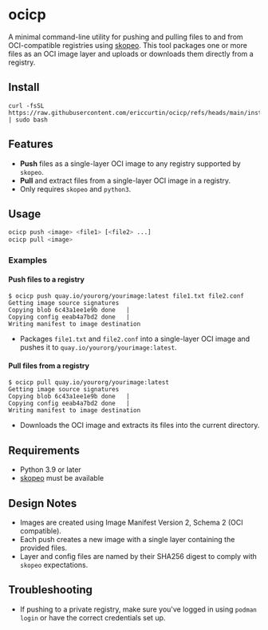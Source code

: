 # ocicp

A minimal command-line utility for pushing and pulling files to and from OCI-compatible registries using [skopeo](https://github.com/containers/skopeo). This tool packages one or more files as an OCI image layer and uploads or downloads them directly from a registry.

## Install

```
curl -fsSL https://raw.githubusercontent.com/ericcurtin/ocicp/refs/heads/main/install.sh | sudo bash
```

## Features

- **Push** files as a single-layer OCI image to any registry supported by `skopeo`.
- **Pull** and extract files from a single-layer OCI image in a registry.
- Only requires `skopeo` and `python3`.

## Usage

```sh
ocicp push <image> <file1> [<file2> ...]
ocicp pull <image>
```

### Examples

#### Push files to a registry

```
$ ocicp push quay.io/yourorg/yourimage:latest file1.txt file2.conf
Getting image source signatures
Copying blob 6c43a1ee1e9b done   |
Copying config eeab4a7bd2 done   |
Writing manifest to image destination
```

- Packages `file1.txt` and `file2.conf` into a single-layer OCI image and pushes it to `quay.io/yourorg/yourimage:latest`.

#### Pull files from a registry

```
$ ocicp pull quay.io/yourorg/yourimage:latest
Getting image source signatures
Copying blob 6c43a1ee1e9b done   |
Copying config eeab4a7bd2 done   |
Writing manifest to image destination
```

- Downloads the OCI image and extracts its files into the current directory.

## Requirements

- Python 3.9 or later
- [skopeo](https://github.com/containers/skopeo) must be available

## Design Notes

- Images are created using Image Manifest Version 2, Schema 2 (OCI compatible).
- Each push creates a new image with a single layer containing the provided files.
- Layer and config files are named by their SHA256 digest to comply with `skopeo` expectations.

## Troubleshooting

- If pushing to a private registry, make sure you've logged in using `podman login` or have the correct credentials set up.

